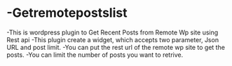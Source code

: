 # -Getremotepostslist

-This is wordpress plugin to Get Recent Posts from Remote Wp site using Rest api
-This plugin create a widget, which accepts two parameter, Json URL and post limit.
-You can put the rest url of the remote wp site to get the posts.
-You can limit the number of posts you want to retrive.
